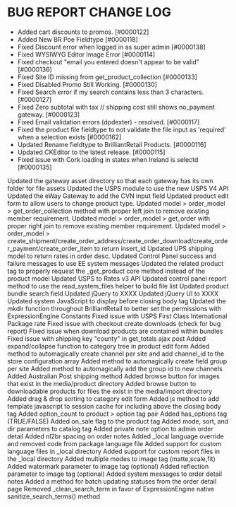 # BUG REPORT CHANGE LOG # 

* Added cart discounts to promos. [#0000122]
* Added New BR Poe Fieldtype [#0000118]
* Fixed Discount error when logged in as super admin [#0000138]
* Fixed WYSIWYG Editor Image Error [#0000114]
* Fixed checkout "email you entered doesn't appear to be valid" [#0000136]
* Fixed Site ID missing from get_product_collection [#0000133]
* Fixed Disabled Promo Still Working. [#0000130]
* Fixed Search error if my search contains less than 3 characters. [#0000127]
* Fixed Zero subtotal with tax // shipping cost still shows no_payment gateway. [#0000123]
* Fixed Email validation errors (dpdexter) - resolved. [#0000117]
* Fixed the product file fieldtype to not validate the file input as 'required' when a selection exists [#0000162]
* Updated Rename fieldtype to BrilliantRetail Products. [#0000116]
* Updated CKEditor to the latest release. [#0000115]
* Fixed issue with Cork loading in states when Ireland is selectd [#0000135]

Updated the gateway asset directory so that each gateway has its own folder for file assets
Updated the USPS module to use the new USPS V4 API
Updated the eWay Gateway to add the CVN input field
Updated product edit form to allow users to change product type. 
Updated model > order_model > get_order_collection method with proper left join to remove existing member requirement. 
Updated model > order_model > get_order with proper right join to remove existing member requirement. 
Updated model > order_model > create_shipment/create_order_address/create_order_download/create_order_payment/create_order_item to return insert_id
Updated UPS shipping model to return rates in order desc. 
Updated Control Panel success and failure messages to use EE system messages
Updated the related product tag to properly request the _get_product core method instead of the product model
Updated USPS to Rates v3 API
Updated control panel report method to use the read_system_files helper to build file list
Updated product bundle search field
Updated jQuery to XXXX
Updated jQuery UI to XXXX
Updated system JavaScript to display before closing body tag
Updated the mkdir function throughout BrilliantRetail to better set the permissions with ExpressionEngine Constants
Fixed issue with USPS First Class International Package rate
Fixed issue with checkout create downloads (check for bug report)
Fixed issue when download products are contained within bundles
Fixed issue with shipping key "county" in get_totals ajax post 
Added expand/collapse function to category tree in product edit form
Added method to automagically create channel per site and add channel_id to the store configuration array
Added method to automagically create field group per site
Added method to automagically add the group id to new channels
Added Australian Post shipping method
Added browse button for images that exist in the media/product directory
Added browse button to downloadable products for files the exist in the media/import directory 
Added drag & drop sorting to category edit form 
Added js method to add template javascript to session cache for including above the closing body tag
Added option_count to product > option tag pair
Added has_options tag (TRUE/FALSE)
Added on_sale flag to the product tag
Added mode, sort, and dir parameters to catalog tag
Added private note option to admin order detail
Added nl2br spacing on order notes
Added _local language override and removed code from package language file 
Added support for custom language files in _local directory 
Added support for custom report files in the _local directory 
Added multiple modes to image tag (matte,scale,fit)
Added watermark parameter to image tag (optional)
Added reflection parameter to image tag (optional)
Added system messages to order detail notes
Added a method for batch updating statuses from the order detail page 
Removed _clean_search_term in favor of ExpressionEngine native sanitize_search_terms() method
